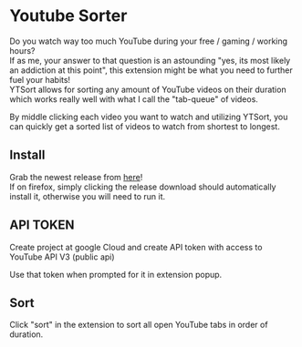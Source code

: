 # Youtube Sorter
Do you watch way too much YouTube during your free / gaming / working hours?  
If as me, your answer to that question is an astounding "yes, its most likely an addiction at this point", this extension might be what you need to further fuel your habits!  
YTSort allows for sorting any amount of YouTube videos on their duration which works really well with what I call the "tab-queue" of videos.  

By middle clicking each video you want to watch and utilizing YTSort, you can quickly get a sorted list of videos to watch from shortest to longest.

## Install
Grab the newest release from [here](https://github.com/KristianSvanholm/YTSort/releases/)!  
If on firefox, simply clicking the release download should automatically install it, otherwise you will need to run it.

## API TOKEN
Create project at google Cloud and create API token with access to YouTube API V3 (public api)

Use that token when prompted for it in extension popup.

## Sort
Click "sort" in the extension to sort all open YouTube tabs in order of duration.
